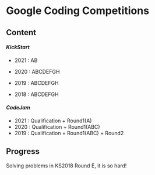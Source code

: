 # Google Coding Competitions

## Content

#### *KickStart*

- 2021 : AB

- 2020 : ABCDEFGH

- 2019 : ABCDEFGH

- 2018 : ABCDEFGH

#### *CodeJam*

- 2021 : Qualification + Round1(A)
- 2020 : Qualification + Round1(ABC)
- 2019 : Qualification + Round1(ABC) + Round2


## Progress

Solving problems in KS2018 Round E, it is so hard!
